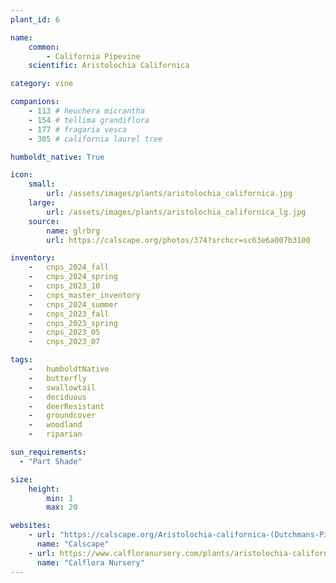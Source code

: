 ```yaml
---
plant_id: 6

name: 
    common: 
        - California Pipevine 
    scientific: Aristolochia Californica 

category: vine

companions: 
    - 113 # heuchera micrantha
    - 154 # tellima grandiflora
    - 177 # fragaria vesca 
    - 305 # california laurel tree

humboldt_native: True

icon: 
    small: 
        url: /assets/images/plants/aristolochia_californica.jpg 
    large: 
        url: /assets/images/plants/aristolochia_californica_lg.jpg 
    source: 
        name: glrbrg 
        url: https://calscape.org/photos/374?srchcr=sc63e6a007b3100 

inventory: 
    -   cnps_2024_fall
    -   cnps_2024_spring
    -   cnps_2023_10
    -   cnps_master_inventory
    -   cnps_2024_summer
    -   cnps_2023_fall
    -   cnps_2023_spring
    -   cnps_2023_05 
    -   cnps_2023_07 

tags:  
    -   humboldtNative
    -   butterfly
    -   swallowtail
    -   deciduous
    -   deerResistant
    -   groundcover
    -   woodland
    -   riparian

sun_requirements:
  - "Part Shade"

size:
    height: 
        min: 1
        max: 20

websites:
    - url: "https://calscape.org/Aristolochia-californica-(Dutchmans-Pipe)" 
      name: "Calscape"
    - url: https://www.calfloranursery.com/plants/aristolochia-californica
      name: "Calflora Nursery"
---
```


